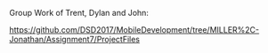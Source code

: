 
Group Work of Trent, Dylan and John:

https://github.com/DSD2017/MobileDevelopment/tree/MILLER%2C-Jonathan/Assignment7/ProjectFiles
